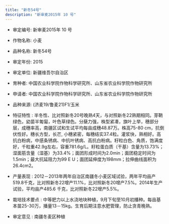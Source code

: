 ```yaml
---
title: "新冬54号"
description: "新审麦2015年 10 号"
---
```

* 审定编号:  新审麦2015年 10 号

*  作物名称:  小麦

*  品种名称:  新冬54号

*  审定年份:  2015

*  审定单位:  新疆维吾尔自治区

* 育种者:  中国农业科学院作物科学研究所、山东省农业科学院作物研究所

*  申请者:  中国农业科学院作物科学研究所、山东省农业科学院作物研究所

*  品种来源:  (济麦19/鲁麦21)F1/玉米

*  特征特性 : 
半冬性、比对照新冬20号晚熟4天，与对照新冬22熟期相同。芽鞘绿色，幼苗半匍匐，叶色草绿色。分蘖力强，株型紧凑，旗叶上举，穗部分层，成穗率高，南疆区试和生试平均每亩成穗48.87万。株高75-80 cm，抗倒伏性好。穗长方型，长芒, 小穗紧密，每穗结实37.4粒。灌浆快，熟相好。高抗白粉病，中感条锈病、中抗叶锈病、高抗白粉病。籽粒白色、角质，饱满度好，千粒重42.9g左右，容重781.6g/L。籽粒蛋白质（干基）含量为13.73%；湿面筋含量（湿基）为33.4%；面团形成时间为2.0min；面团稳定时间为1.5min；最大抗延阻力为99 E U；面团延伸度为198mm；拉伸曲线面积为26.4cm2。
 
*  产量表现 : 
2012－2013年两年自治区南疆冬小麦区域试验，两年平均亩产519.8千克，比对照新冬22增产11.1%，比对照新冬20增产7.5%。2014年生产试验，平均亩产485.6 千克，比对照新冬22增产5.5%。

*  栽培技术要点 : 
中等肥力以上水浇地块种植，9月下旬至10月初播种。每亩基本苗25-30万，播量13－15kg。生育后期注意水肥管理，防止贪青晚熟。

*  审定意见 : 
南疆冬麦区种植
